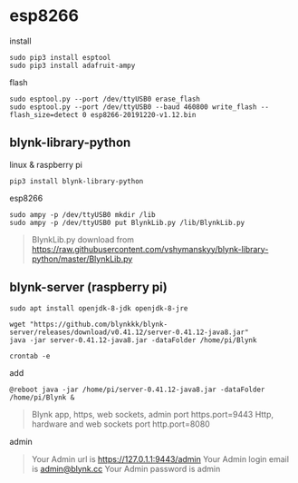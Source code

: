 # esp8266

install
```
sudo pip3 install esptool
sudo pip3 install adafruit-ampy
```

flash
```
sudo esptool.py --port /dev/ttyUSB0 erase_flash
sudo esptool.py --port /dev/ttyUSB0 --baud 460800 write_flash --flash_size=detect 0 esp8266-20191220-v1.12.bin
```

## blynk-library-python

linux & raspberry pi
```
pip3 install blynk-library-python
```

esp8266
```
sudo ampy -p /dev/ttyUSB0 mkdir /lib
sudo ampy -p /dev/ttyUSB0 put BlynkLib.py /lib/BlynkLib.py
```


> BlynkLib.py download from https://raw.githubusercontent.com/vshymanskyy/blynk-library-python/master/BlynkLib.py

## blynk-server (raspberry pi)

```
sudo apt install openjdk-8-jdk openjdk-8-jre
```
```
wget "https://github.com/blynkkk/blynk-server/releases/download/v0.41.12/server-0.41.12-java8.jar"
java -jar server-0.41.12-java8.jar -dataFolder /home/pi/Blynk
```

```
crontab -e
```

add

```
@reboot java -jar /home/pi/server-0.41.12-java8.jar -dataFolder /home/pi/Blynk &
```

> Blynk app, https, web sockets, admin port
https.port=9443
Http, hardware and web sockets port
http.port=8080

admin
>Your Admin url is https://127.0.1.1:9443/admin
Your Admin login email is admin@blynk.cc
Your Admin password is admin
